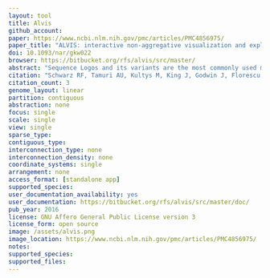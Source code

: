 ```yaml
---
layout: tool 
title: Alvis
github_account: 
paper: https://www.ncbi.nlm.nih.gov/pmc/articles/PMC4856975/
paper_title: "ALVIS: interactive non-aggregative visualization and explorative analysis of multiple sequence alignments"
doi: 10.1093/nar/gkw022
browser: https://bitbucket.org/rfs/alvis/src/master/
abstract: "Sequence Logos and its variants are the most commonly used method for visualization of multiple sequence alignments (MSAs) and sequence motifs. They provide consensus-based summaries of the sequences in the alignment. Consequently, individual sequences cannot be identified in the visualization and covariant sites are not easily discernible. We recently proposed Sequence Bundles, a motif visualization technique that maintains a one-to-one relationship between sequences and their graphical representation and visualizes covariant sites. We here present Alvis, an open-source platform for the joint explorative analysis of MSAs and phylogenetic trees, employing Sequence Bundles as its main visualization method. Alvis combines the power of the visualization method with an interactive toolkit allowing detection of covariant sites, annotation of trees with synapomorphies and homoplasies, and motif detection. It also offers numerical analysis functionality, such as dimension reduction and classification. Alvis is user-friendly, highly customizable and can export results in publication-quality figures. It is available as a full-featured standalone version (http://www.bitbucket.org/rfs/alvis) and its Sequence Bundles visualization module is further available as a web application (http://science-practice.com/projects/sequence-bundles)."
citation: "Schwarz RF, Tamuri AU, Kultys M, King J, Godwin J, Florescu AM, et al. ALVIS: interactive non-aggregative visualization and explorative analysis of multiple sequence alignments. Nucleic Acids Res. academic.oup.com; 2016;44: e77."
citation_count: 3
genome_layout: linear
partition: contiguous
abstraction: none
focus: single
scale: single
view: single
sparse_type: 
contiguous_type: 
interconnection_type: none
interconnection_density: none
coordinate_systems: single
arrangement: none
access_format: [standalone app]
supported_species: 
user_documentation_availability: yes
user_documentation: https://bitbucket.org/rfs/alvis/src/master/doc/
pub_year: 2016
license: GNU Affero General Public License version 3
license_form: open source
image: /assets/alvis.png
image_location: https://www.ncbi.nlm.nih.gov/pmc/articles/PMC4856975/
notes: 
supported_species: 
supported_files: 
---
```

